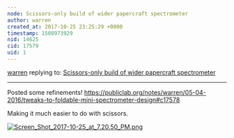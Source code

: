 ```yaml
---
node: Scissors-only build of wider papercraft spectrometer
author: warren
created_at: 2017-10-25 23:25:29 +0000
timestamp: 1508973929
nid: 14625
cid: 17579
uid: 1
---
```




[warren](../profile/warren) replying to: [Scissors-only build of wider papercraft spectrometer](../notes/warren/07-06-2017/scissors-only-build-of-wider-papercraft-spectrometer)

----
Posted some refinements! https://publiclab.org/notes/warren/05-04-2016/tweaks-to-foldable-mini-spectrometer-design#c17578

Making it much easier to do with scissors. 


[![Screen_Shot_2017-10-25_at_7.20.50_PM.png](https://publiclab.org/system/images/photos/000/022/039/large/Screen_Shot_2017-10-25_at_7.20.50_PM.png)](https://publiclab.org/system/images/photos/000/022/039/original/Screen_Shot_2017-10-25_at_7.20.50_PM.png)

